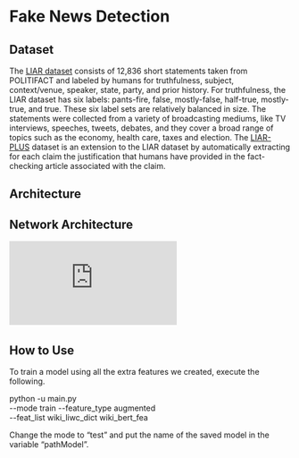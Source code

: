 # Fake News Detection

## Dataset
The [LIAR dataset](https://github.com/thiagorainmaker77/liar_dataset) consists of 12,836 short statements taken from POLITIFACT and labeled by humans for truthfulness, subject, context/venue, speaker, state, party, and prior history. For truthfulness, the LIAR dataset has six labels: pants-fire, false, mostly-false, half-true, mostly-true, and true. These six label sets are relatively balanced in size. The statements were collected from a variety of broadcasting mediums, like TV interviews, speeches, tweets, debates, and they cover a broad range of topics such as the economy, health care, taxes and election. The [LIAR-PLUS](https://github.com/Tariq60/LIAR-PLUS) dataset is an extension to the LIAR dataset by automatically extracting for each claim the justification that humans have provided in the fact-checking article associated with the claim.

## Architecture

## Network Architecture
![Screenshot 1](https://github.com/dimperiale/FND_statNLP/blob/main/fake-news-detection-LIAR-pytorch-master/finals_architecture.pdf "Net")



## How to Use

To train a model using all the extra features we created, execute the following.

python -u  main.py \
    --mode train --feature_type augmented \
    --feat_list  wiki_liwc_dict wiki_bert_fea

Change the mode to “test” and put the name of the saved model in the variable “pathModel”.
